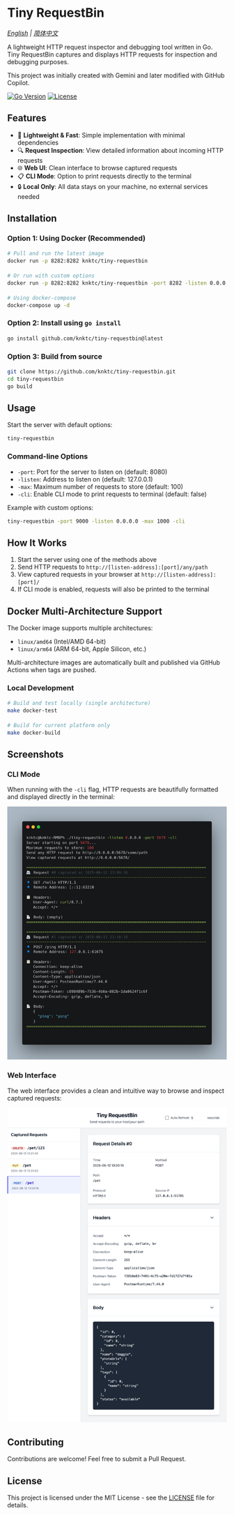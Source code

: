 # Tiny RequestBin

*[English](README.md) | [简体中文](README_ZH_CN.md)*

A lightweight HTTP request inspector and debugging tool written in Go. Tiny RequestBin captures and displays HTTP requests for inspection and debugging purposes.

This project was initially created with Gemini and later modified with GitHub Copilot.

[![Go Version](https://img.shields.io/github/go-mod/go-version/knktc/tiny-requestbin)](https://golang.org/)
[![License](https://img.shields.io/github/license/knktc/tiny-requestbin)](LICENSE)

## Features

- 🚀 **Lightweight & Fast**: Simple implementation with minimal dependencies
- 🔍 **Request Inspection**: View detailed information about incoming HTTP requests
- 🌐 **Web UI**: Clean interface to browse captured requests
- 📋 **CLI Mode**: Option to print requests directly to the terminal
- 🔒 **Local Only**: All data stays on your machine, no external services needed

## Installation

### Option 1: Using Docker (Recommended)

```bash
# Pull and run the latest image
docker run -p 8282:8282 knktc/tiny-requestbin

# Or run with custom options
docker run -p 8282:8282 knktc/tiny-requestbin -port 8282 -listen 0.0.0.0 -max 1000

# Using docker-compose
docker-compose up -d
```

### Option 2: Install using `go install`

```bash
go install github.com/knktc/tiny-requestbin@latest
```

### Option 3: Build from source

```bash
git clone https://github.com/knktc/tiny-requestbin.git
cd tiny-requestbin
go build
```

## Usage

Start the server with default options:

```bash
tiny-requestbin
```

### Command-line Options

- `-port`: Port for the server to listen on (default: 8080)
- `-listen`: Address to listen on (default: 127.0.0.1)
- `-max`: Maximum number of requests to store (default: 100)
- `-cli`: Enable CLI mode to print requests to terminal (default: false)

Example with custom options:

```bash
tiny-requestbin -port 9000 -listen 0.0.0.0 -max 1000 -cli
```

## How It Works

1. Start the server using one of the methods above
2. Send HTTP requests to `http://[listen-address]:[port]/any/path`
3. View captured requests in your browser at `http://[listen-address]:[port]/`
4. If CLI mode is enabled, requests will also be printed to the terminal

## Docker Multi-Architecture Support

The Docker image supports multiple architectures:
- `linux/amd64` (Intel/AMD 64-bit)
- `linux/arm64` (ARM 64-bit, Apple Silicon, etc.)

Multi-architecture images are automatically built and published via GitHub Actions when tags are pushed.

### Local Development

```bash
# Build and test locally (single architecture)
make docker-test

# Build for current platform only
make docker-build
```

## Screenshots

### CLI Mode

When running with the `-cli` flag, HTTP requests are beautifully formatted and displayed directly in the terminal:

![CLI Mode Screenshot](screenshots/run_in_cmd.png)

### Web Interface

The web interface provides a clean and intuitive way to browse and inspect captured requests:

![Web Interface Screenshot](screenshots/webpage.png)

## Contributing

Contributions are welcome! Feel free to submit a Pull Request.

## License

This project is licensed under the MIT License - see the [LICENSE](LICENSE) file for details.

